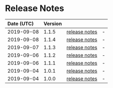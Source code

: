 # Release Notes

| Date (UTC) | Version |  |  |
| :-- | :-- | :--: | :-- |
| 2019-09-08 | 1.1.5 | [release notes](v1.1.5/README.md) | - |
| 2019-09-08 | 1.1.4 | [release notes](v1.1.4/README.md) | - |
| 2019-09-07 | 1.1.3 | [release notes](v1.1.3/README.md) | - |
| 2019-09-06 | 1.1.2 | [release notes](v1.1.2/README.md) | - |
| 2019-09-06 | 1.1.1 | [release notes](v1.1.1/README.md) | - |
| 2019-09-04 | 1.0.1 | [release notes](v1.0.1/README.md) | - |
| 2019-09-04 | 1.0.0 | [release notes](v1.0.0/README.md) | - |

